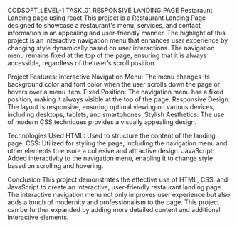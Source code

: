CODSOFT_LEVEL-1 TASK_01 RESPONSIVE LANDING PAGE Restaraunt Landing page using react This project is a Restaurant Landing Page designed to showcase a restaurant's menu, services, and contact information in an appealing and user-friendly manner. The highlight of this project is an interactive navigation menu that enhances user experience by changing style dynamically based on user interactions. The navigation menu remains fixed at the top of the page, ensuring that it is always accessible, regardless of the user’s scroll position.

Project Features: Interactive Navigation Menu: The menu changes its background color and font color when the user scrolls down the page or hovers over a menu item. Fixed Position: The navigation menu has a fixed position, making it always visible at the top of the page. Responsive Design: The layout is responsive, ensuring optimal viewing on various devices, including desktops, tablets, and smartphones. Stylish Aesthetics: The use of modern CSS techniques provides a visually appealing design.

Technologies Used HTML: Used to structure the content of the landing page. CSS: Utilized for styling the page, including the navigation menu and other elements to ensure a cohesive and attractive design. JavaScript: Added interactivity to the navigation menu, enabling it to change style based on scrolling and hovering.

Conclusion This project demonstrates the effective use of HTML, CSS, and JavaScript to create an interactive, user-friendly restaurant landing page. The interactive navigation menu not only improves user experience but also adds a touch of modernity and professionalism to the page. This project can be further expanded by adding more detailed content and additional interactive elements.
